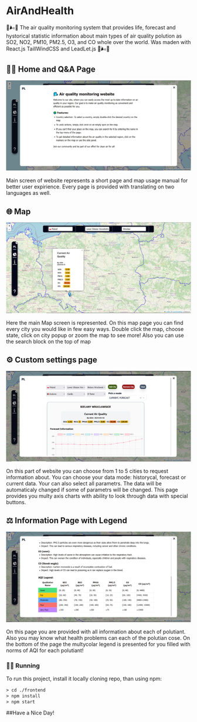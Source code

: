 # AirAndHealth
🌳🌬🍃 The air quality monitoring system that provides life, forecast and hystorical statistic information about main types of air quality polution as SO2, NO2,	PM10,	PM2.5, O3, and CO whole over the world. Was maden with React.js TaillWindCSS and LeadLet.js 🌳🌬🍃

## 👋🏻 Home and Q&A Page
![Main web-site screen](./ReadmePhotos/HomePageAir.png)

Main screen of website represents a short page and map usage manual for better user expirience. 
Every page is provided with translating on two languages as well.

## 🌐 Map
![Main map screen](./ReadmePhotos/MapPageAir.png)

Here the main Map screen is represented. On this map page you can find every city you would like in few easy ways. Double click the map, choose state, click on city popup or zoom the map to see more! Also you can use the search block on the top of map

## ⚙️ Custom settings page
![Screen of page with custom settings](./ReadmePhotos/CustomAir.png)

On this part of website you can choose from 1 to 5 cities to request information about. You can choose your data mode: historycal, forecast or current data. Your can also select all parametrs. The data will be automaticaly changed if some of parametrs will be changed. This page provides you multy axis charts with ability to look through data with special buttons.

## ⚖️ Information Page with Legend

![Page with Legend](./ReadmePhotos/LegendAir.png)

On this page you are provided with all information about each of polutiant. Also you may know what health problems can each of the polutian cose.
On the bottom of the page the multycolar legend is presented for you filled with norms of AQI for each polutiant!

### 👨‍💻 Running  

To run this project, install it locally cloning repo, than using npm:
```
> cd ./frontend
> npm install
> npm start
```

##Have a Nice Day!

